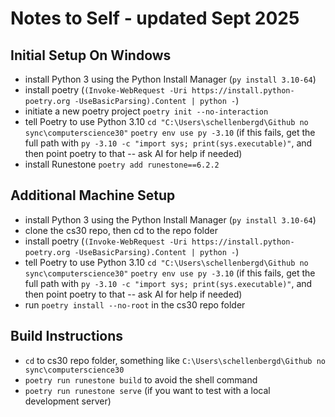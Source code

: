 # Notes to Self - updated Sept 2025

## Initial Setup On Windows

- install Python 3 using the Python Install Manager (``py install 3.10-64``)
- install poetry (``(Invoke-WebRequest -Uri https://install.python-poetry.org -UseBasicParsing).Content | python -``)
- initiate a new poetry project ``poetry init --no-interaction``
- tell Poetry to use Python 3.10
  ``cd "C:\Users\schellenbergd\Github no sync\computerscience30"``
  ``poetry env use py -3.10`` (if this fails, get the full path with ``py -3.10 -c "import sys; print(sys.executable)"``, and then point poetry to that -- ask AI for help if needed)
- install Runestone ``poetry add runestone==6.2.2``

## Additional Machine Setup
- install Python 3 using the Python Install Manager (``py install 3.10-64``)
- clone the cs30 repo, then cd to the repo folder
- install poetry (``(Invoke-WebRequest -Uri https://install.python-poetry.org -UseBasicParsing).Content | python -``)
- tell Poetry to use Python 3.10
  ``cd "C:\Users\schellenbergd\Github no sync\computerscience30"``
  ``poetry env use py -3.10`` (if this fails, get the full path with ``py -3.10 -c "import sys; print(sys.executable)"``, and then point poetry to that -- ask AI for help if needed)
- run ``poetry install --no-root`` in the cs30 repo folder

## Build Instructions
- ``cd`` to cs30 repo folder, something like ``C:\Users\schellenbergd\Github no sync\computerscience30``
- ``poetry run runestone build`` to avoid the shell command
- ``poetry run runestone serve`` (if you want to test with a local development server)